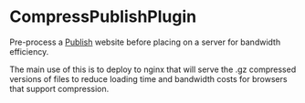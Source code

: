 # CompressPublishPlugin

Pre-process a [Publish](https://github.com/johnsundell/publish) website before placing on a server for bandwidth efficiency.

The main use of this is to deploy to nginx that will serve the .gz compressed versions of files to reduce loading time and bandwidth costs for browsers that support compression.
